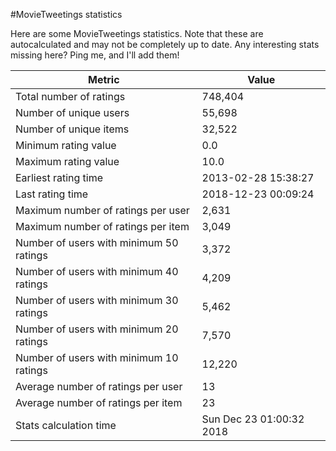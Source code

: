 #MovieTweetings statistics

Here are some MovieTweetings statistics. Note that these are autocalculated and may not be completely up to date. Any interesting stats missing here? Ping me, and I'll add them!

Metric | Value
--- | ---
Total number of ratings                 | 748,404
Number of unique users                  | 55,698
Number of unique items                  | 32,522
Minimum rating value                    | 0.0
Maximum rating value                    | 10.0
Earliest rating time                    | 2013-02-28 15:38:27
Last rating time                        | 2018-12-23 00:09:24
Maximum number of ratings per user      | 2,631
Maximum number of ratings per item      | 3,049
Number of users with minimum 50 ratings | 3,372
Number of users with minimum 40 ratings | 4,209
Number of users with minimum 30 ratings | 5,462
Number of users with minimum 20 ratings | 7,570
Number of users with minimum 10 ratings | 12,220
Average number of ratings per user      | 13
Average number of ratings per item      | 23
Stats calculation time                  | Sun Dec 23 01:00:32 2018


